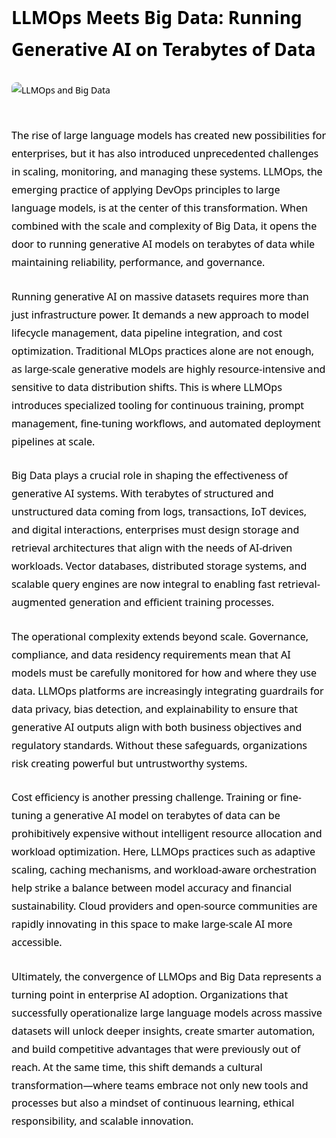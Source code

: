 <div style="color: #000000; font-family: 'Segoe UI', Tahoma, Geneva, Verdana, sans-serif; line-height: 1.8; max-width: 900px; margin: auto;">
  <h1 style="margin-bottom: 1em;">LLMOps Meets Big Data: Running Generative AI on Terabytes of Data</h1>
  <img src="https://miro.medium.com/1*C8J65SDbgaGgrBcCoXZSCg.png" alt="LLMOps and Big Data" style="max-width: 100%; height: auto; margin-bottom: 30px; border-radius: 8px;" />

  <p style="margin-bottom: 1.6em; font-size: 1.15em;">
    The rise of large language models has created new possibilities for enterprises, but it has also introduced unprecedented challenges in scaling, monitoring, and managing these systems. LLMOps, the emerging practice of applying DevOps principles to large language models, is at the center of this transformation. When combined with the scale and complexity of Big Data, it opens the door to running generative AI models on terabytes of data while maintaining reliability, performance, and governance.
  </p>

  <p style="margin-bottom: 1.6em; font-size: 1.15em;">
    Running generative AI on massive datasets requires more than just infrastructure power. It demands a new approach to model lifecycle management, data pipeline integration, and cost optimization. Traditional MLOps practices alone are not enough, as large-scale generative models are highly resource-intensive and sensitive to data distribution shifts. This is where LLMOps introduces specialized tooling for continuous training, prompt management, fine-tuning workflows, and automated deployment pipelines at scale.
  </p>

  <p style="margin-bottom: 1.6em; font-size: 1.15em;">
    Big Data plays a crucial role in shaping the effectiveness of generative AI systems. With terabytes of structured and unstructured data coming from logs, transactions, IoT devices, and digital interactions, enterprises must design storage and retrieval architectures that align with the needs of AI-driven workloads. Vector databases, distributed storage systems, and scalable query engines are now integral to enabling fast retrieval-augmented generation and efficient training processes.
  </p>

  <p style="margin-bottom: 1.6em; font-size: 1.15em;">
    The operational complexity extends beyond scale. Governance, compliance, and data residency requirements mean that AI models must be carefully monitored for how and where they use data. LLMOps platforms are increasingly integrating guardrails for data privacy, bias detection, and explainability to ensure that generative AI outputs align with both business objectives and regulatory standards. Without these safeguards, organizations risk creating powerful but untrustworthy systems.
  </p>

  <p style="margin-bottom: 1.6em; font-size: 1.15em;">
    Cost efficiency is another pressing challenge. Training or fine-tuning a generative AI model on terabytes of data can be prohibitively expensive without intelligent resource allocation and workload optimization. Here, LLMOps practices such as adaptive scaling, caching mechanisms, and workload-aware orchestration help strike a balance between model accuracy and financial sustainability. Cloud providers and open-source communities are rapidly innovating in this space to make large-scale AI more accessible.
  </p>

  <p style="margin-bottom: 1.6em; font-size: 1.15em;">
    Ultimately, the convergence of LLMOps and Big Data represents a turning point in enterprise AI adoption. Organizations that successfully operationalize large language models across massive datasets will unlock deeper insights, create smarter automation, and build competitive advantages that were previously out of reach. At the same time, this shift demands a cultural transformation—where teams embrace not only new tools and processes but also a mindset of continuous learning, ethical responsibility, and scalable innovation.
  </p>
</div>
